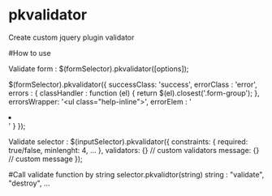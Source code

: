 # pkvalidator
Create custom jquery plugin validator

#How to use

Validate form : $(formSelector).pkvalidator([options]);

$(formSelector).pkvalidator({
	successClass: 'success',
	errorClass  : 'error',
	errors      : {
		classHandler : function (el) {
			return $(el).closest('.form-group');
		},
		errorsWrapper: '<ul class=\"help-inline\"></ul>',
		errorElem    : '<li></li>'
	}
});

Validate selector : $(inputSelector).pkvalidator({
	constraints: {
		required: true/false,
		minlenght: 4,
		...
	},
	validators: {} // custom validators
	message: {} // custom message
});

#Call validate function by string
selector.pkvalidtor(string)
string : "validate", "destroy", ...

